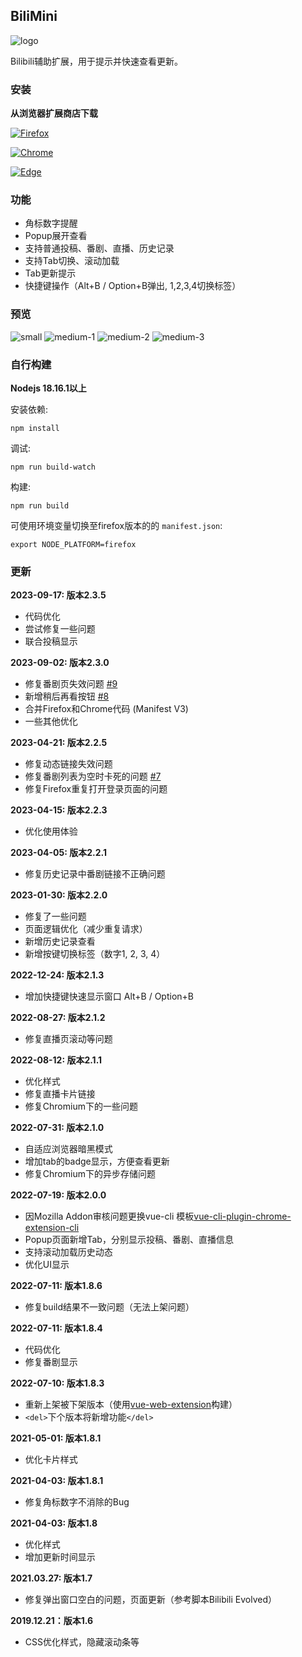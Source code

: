 ## BiliMini

![logo](preview/logo.png)

Bilibili辅助扩展，用于提示并快速查看更新。

### 安装

**从浏览器扩展商店下载**

[![Firefox](https://img.shields.io/amo/v/bilimini.svg?label=Mozilla%20Firefox)](https://addons.mozilla.org/zh-CN/firefox/addon/bilimini/)

[![Chrome](https://img.shields.io/chrome-web-store/v/fcibfbohheekhmgachjjghbhligddmcl)](https://chrome.google.com/webstore/detail/bilimini/fcibfbohheekhmgachjjghbhligddmcl?hl=zh-CN&authuser=0)

[![Edge](https://img.shields.io/badge/dynamic/json?label=Edge%20Addons&prefix=v&query=%24.version&url=https%3A%2F%2Fmicrosoftedge.microsoft.com%2FAddons%2Fgetproductdetailsbycrxid%2Fbpfhljkccknkkngaoklgcabllbpdfaie)](https://microsoftedge.microsoft.com/addons/detail/bilimini/bpfhljkccknkkngaoklgcabllbpdfaie)

### 功能

- 角标数字提醒
- Popup展开查看
- 支持普通投稿、番剧、直播、历史记录
- 支持Tab切换、滚动加载
- Tab更新提示
- 快捷键操作（Alt+B / Option+B弹出, 1,2,3,4切换标签）

### 预览

![small](preview/small.png)
![medium-1](preview/medium-1.png)
![medium-2](preview/medium-2.png)
![medium-3](preview/medium-3.png)

### 自行构建

**Nodejs 18.16.1以上**

安装依赖:

    npm install

调试:

    npm run build-watch

构建:

    npm run build

可使用环境变量切换至firefox版本的的 `manifest.json`:

    export NODE_PLATFORM=firefox

### 更新

**2023-09-17: 版本2.3.5**

- 代码优化
- 尝试修复一些问题
- 联合投稿显示

**2023-09-02: 版本2.3.0**

- 修复番剧页失效问题 [#9](https://github.com/Taosky/BiliMini/issues/9)
- 新增稍后再看按钮 [#8](https://github.com/Taosky/BiliMini/issues/8)
- 合并Firefox和Chrome代码 (Manifest V3)
- 一些其他优化

**2023-04-21: 版本2.2.5**

- 修复动态链接失效问题
- 修复番剧列表为空时卡死的问题 [#7](https://github.com/Taosky/BiliMini/issues/7)
- 修复Firefox重复打开登录页面的问题

**2023-04-15: 版本2.2.3**

- 优化使用体验

**2023-04-05: 版本2.2.1**

- 修复历史记录中番剧链接不正确问题

**2023-01-30: 版本2.2.0**

- 修复了一些问题
- 页面逻辑优化（减少重复请求）
- 新增历史记录查看
- 新增按键切换标签（数字1, 2, 3, 4）

**2022-12-24: 版本2.1.3**

- 增加快捷键快速显示窗口 Alt+B / Option+B

**2022-08-27: 版本2.1.2**

- 修复直播页滚动等问题

**2022-08-12: 版本2.1.1**

- 优化样式
- 修复直播卡片链接
- 修复Chromium下的一些问题

**2022-07-31: 版本2.1.0**

- 自适应浏览器暗黑模式
- 增加tab的badge显示，方便查看更新
- 修复Chromium下的异步存储问题

**2022-07-19: 版本2.0.0**

- 因Mozilla Addon审核问题更换vue-cli 模板[vue-cli-plugin-chrome-extension-cli](https://github.com/sanyu1225/vue-cli-plugin-chrome-extension-cli)
- Popup页面新增Tab，分别显示投稿、番剧、直播信息
- 支持滚动加载历史动态
- 优化UI显示

**2022-07-11: 版本1.8.6**

- 修复build结果不一致问题（无法上架问题）

**2022-07-11: 版本1.8.4**

- 代码优化
- 修复番剧显示

**2022-07-10: 版本1.8.3**

- 重新上架被下架版本（使用[vue-web-extension](https://github.com/Kocal/vue-web-extension)构建）
- `<del>`下个版本将新增功能`</del>`

**2021-05-01: 版本1.8.1**

- 优化卡片样式

**2021-04-03: 版本1.8.1**

- 修复角标数字不消除的Bug

**2021-04-03: 版本1.8**

- 优化样式
- 增加更新时间显示

**2021.03.27: 版本1.7**

- 修复弹出窗口空白的问题，页面更新（参考脚本Bilibili Evolved）

**2019.12.21：版本1.6**

- CSS优化样式，隐藏滚动条等
